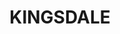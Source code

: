 ---
lastmod: '2025-04-06T06:05:20+00:00'
latitude: -34.726283
layout: suburb
longitude: 149.729215
postcode: '2580'
state: NSW
title: KINGSDALE
url: /nsw/kingsdale/
---